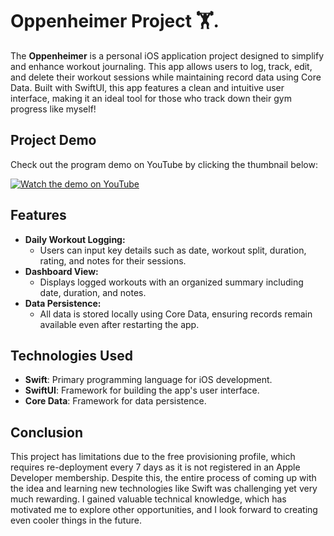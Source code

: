 # Oppenheimer Project 🏋️.

The **Oppenheimer** is a personal iOS application project designed to simplify and enhance workout journaling. This app allows users to log, track, edit, and delete their workout sessions while maintaining record data using Core Data. Built with SwiftUI, this app features a clean and intuitive user interface, making it an ideal tool for those who track down their gym progress like myself!

## Project Demo

Check out the program demo on YouTube by clicking the thumbnail below:

[![Watch the demo on YouTube](https://img.youtube.com/vi/X7qQLzsG8UI/0.jpg)](https://www.youtube.com/watch?v=X7qQLzsG8UI)


## Features

- **Daily Workout Logging:**
    - Users can input key details such as date, workout split, duration, rating, and notes for their sessions. 
- **Dashboard View:**
    - Displays logged workouts with an organized summary including date, duration, and notes.
- **Data Persistence:**
    - All data is stored locally using Core Data, ensuring records remain available even after restarting the app.

## Technologies Used

- **Swift**: Primary programming language for iOS development.
- **SwiftUI**: Framework for building the app's user interface.
- **Core Data**: Framework for data persistence.

## Conclusion
This project has limitations due to the free provisioning profile, which requires re-deployment every 7 days as it is not registered in an Apple Developer membership. Despite this, the entire process of coming up with the idea and learning new technologies like Swift was challenging yet very much rewarding. I gained valuable technical knowledge, which has motivated me to explore other opportunities, and I look forward to creating even cooler things in the future.
